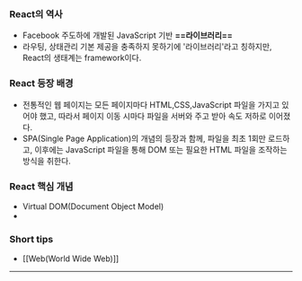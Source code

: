 ### React의 역사 

- Facebook 주도하에 개발된 JavaScript 기반 **==라이브러리==**
- 라우팅, 상태관리 기본 제공을 충족하지 못하기에 '라이브러리'라고 칭하지만, React의 생태계는 framework이다.

### React 등장 배경 

- 전통적인 웹 페이지는 모든 페이지마다 HTML,CSS,JavaScript 파일을 가지고 있어야 했고, 따라서 페이지 이동 시마다 파일을 서버와 주고 받아 속도 저하로 이어졌다. 
-  SPA(Single Page Application)의 개념의 등장과 함께, 파일을 최초 1회만 로드하고, 이후에는 JavaScript 파일을 통해 DOM 또는 필요한 HTML 파일을 조작하는 방식을 취한다.

### React 핵심 개념

- Virtual DOM(Document Object Model)
- 







### Short tips 
- [[Web(World Wide Web)]]
---
